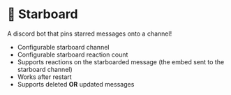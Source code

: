 # 💫 Starboard 
A discord bot that pins starred messages onto a channel!

* Configurable starboard channel
* Configurable starboard reaction count
* Supports reactions on the starboarded message (the embed sent to the starboard channel)
* Works after restart
* Supports deleted **OR** updated messages
